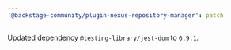 ```yaml
---
'@backstage-community/plugin-nexus-repository-manager': patch
---
```


Updated dependency `@testing-library/jest-dom` to `6.9.1`.
